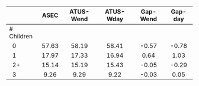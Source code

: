 
|                      |         ASEC |    ATUS-Wend |    ATUS-Wday |     Gap-Wend |      Gap-day |
| -------------------- | :----------: | :----------: | :----------: | :----------: | :----------: |
| # Children           |              |              |              |              |              |
| &nbsp;&nbsp;0        |        57.63 |        58.19 |        58.41 |        -0.57 |        -0.78 |
| &nbsp;&nbsp;1        |        17.97 |        17.33 |        16.94 |         0.64 |         1.03 |
| &nbsp;&nbsp;2+       |        15.14 |        15.19 |        15.43 |        -0.05 |        -0.29 |
| &nbsp;&nbsp;3        |         9.26 |         9.29 |         9.22 |        -0.03 |         0.05 |

